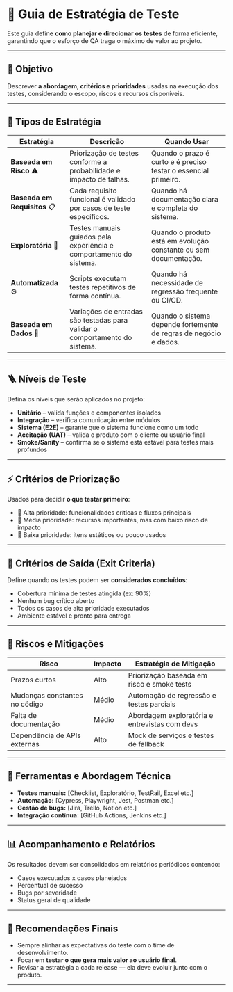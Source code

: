 # 🧭 Guia de Estratégia de Teste  

Este guia define **como planejar e direcionar os testes** de forma eficiente, garantindo que o esforço de QA traga o máximo de valor ao projeto.

---

## 🎯 Objetivo
Descrever **a abordagem, critérios e prioridades** usadas na execução dos testes, considerando o escopo, riscos e recursos disponíveis.

---

## 🧩 Tipos de Estratégia

| Estratégia | Descrição | Quando Usar |
|-------------|------------|--------------|
| **Baseada em Risco** ⚠️ | Priorização de testes conforme a probabilidade e impacto de falhas. | Quando o prazo é curto e é preciso testar o essencial primeiro. |
| **Baseada em Requisitos** 📋 | Cada requisito funcional é validado por casos de teste específicos. | Quando há documentação clara e completa do sistema. |
| **Exploratória** 🧠 | Testes manuais guiados pela experiência e comportamento do sistema. | Quando o produto está em evolução constante ou sem documentação. |
| **Automatizada** ⚙️ | Scripts executam testes repetitivos de forma contínua. | Quando há necessidade de regressão frequente ou CI/CD. |
| **Baseada em Dados** 🧮 | Variações de entradas são testadas para validar o comportamento do sistema. | Quando o sistema depende fortemente de regras de negócio e dados. |

---

## 🪜 Níveis de Teste
Defina os níveis que serão aplicados no projeto:

- **Unitário** – valida funções e componentes isolados  
- **Integração** – verifica comunicação entre módulos  
- **Sistema (E2E)** – garante que o sistema funcione como um todo  
- **Aceitação (UAT)** – valida o produto com o cliente ou usuário final  
- **Smoke/Sanity** – confirma se o sistema está estável para testes mais profundos  

---

## ⚡ Critérios de Priorização
Usados para decidir **o que testar primeiro**:

- 🔺 Alta prioridade: funcionalidades críticas e fluxos principais  
- 🔸 Média prioridade: recursos importantes, mas com baixo risco de impacto  
- 🔹 Baixa prioridade: itens estéticos ou pouco usados  

---

## 🧮 Critérios de Saída (Exit Criteria)
Define quando os testes podem ser **considerados concluídos**:

- Cobertura mínima de testes atingida (ex: 90%)  
- Nenhum bug crítico aberto  
- Todos os casos de alta prioridade executados  
- Ambiente estável e pronto para entrega  

---

## 🧱 Riscos e Mitigações
| Risco | Impacto | Estratégia de Mitigação |
|-------|----------|--------------------------|
| Prazos curtos | Alto | Priorização baseada em risco e smoke tests |
| Mudanças constantes no código | Médio | Automação de regressão e testes parciais |
| Falta de documentação | Médio | Abordagem exploratória e entrevistas com devs |
| Dependência de APIs externas | Alto | Mock de serviços e testes de fallback |

---

## 🧰 Ferramentas e Abordagem Técnica
- **Testes manuais:** [Checklist, Exploratório, TestRail, Excel etc.]  
- **Automação:** [Cypress, Playwright, Jest, Postman etc.]  
- **Gestão de bugs:** [Jira, Trello, Notion etc.]  
- **Integração contínua:** [GitHub Actions, Jenkins etc.]  

---

## 📊 Acompanhamento e Relatórios
Os resultados devem ser consolidados em relatórios periódicos contendo:
- Casos executados x casos planejados  
- Percentual de sucesso  
- Bugs por severidade  
- Status geral de qualidade  

---

## 🧠 Recomendações Finais
- Sempre alinhar as expectativas do teste com o time de desenvolvimento.  
- Focar em **testar o que gera mais valor ao usuário final**.  
- Revisar a estratégia a cada release — ela deve evoluir junto com o produto.  

---

